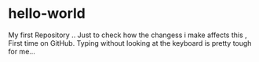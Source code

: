 # hello-world
My first Repository ..
Just to check how the changess i make affects this , First time on GitHub.
Typing without looking  at the keyboard is pretty tough for me...
